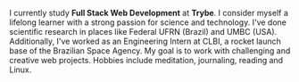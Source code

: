 I currently study **Full Stack Web Development** at **Trybe**. I consider myself a lifelong learner with a strong passion for science and technology. I've done scientific research in places like Federal UFRN (Brazil) and UMBC (USA). Additionally, I've worked as an Engineering Intern at CLBI, a rocket launch base of the Brazilian Space Agency. My goal is to work with challenging and creative web projects. Hobbies include meditation, journaling, reading and Linux.




